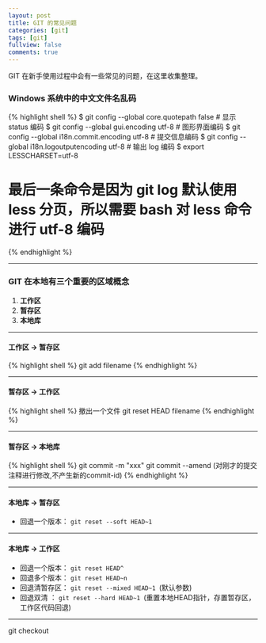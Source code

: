 ```yaml
---
layout: post
title: GIT 的常见问题
categories: [git]
tags: [git]
fullview: false
comments: true
---
```


GIT 在新手使用过程中会有一些常见的问题，在这里收集整理。

### Windows 系统中的中文文件名乱码

{% highlight shell %}
$ git config --global core.quotepath false			# 显示 status 编码
$ git config --global gui.encoding utf-8            # 图形界面编码 
$ git config --global i18n.commit.encoding utf-8    # 提交信息编码
$ git config --global i18n.logoutputencoding utf-8  # 输出 log 编码
$ export LESSCHARSET=utf-8
# 最后一条命令是因为 git log 默认使用 less 分页，所以需要 bash 对 less 命令进行 utf-8 编码
{% endhighlight %}


---
### GIT 在本地有三个重要的区域概念

1. **工作区**
1. **暂存区**
1. **本地库**

---
#### 工作区 -> 暂存区

{% highlight shell %}
git add filename
{% endhighlight %}

---
#### 暂存区 -> 工作区

{% highlight shell %}
撤出一个文件
git reset HEAD filename
{% endhighlight %}

---
#### 暂存区 -> 本地库

{% highlight shell %}
git commit -m "xxx"
git commit --amend (对刚才的提交注释进行修改,不产生新的commit-id)
{% endhighlight %}

---
#### 本地库 -> 暂存区

- 回退一个版本： `git reset --soft HEAD~1`

---
#### 本地库 -> 工作区

- 回退一个版本： `git reset HEAD^ `
- 回退多个版本： `git reset HEAD~n `
- 回退清暂存区： `git reset --mixed HEAD~1 `(默认参数)
- 回退双清    ： `git reset --hard HEAD~1 `(重置本地HEAD指针，存置暂存区，工作区代码回退)

---
git checkout


